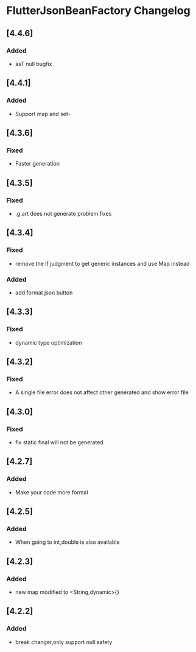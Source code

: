 <!-- Keep a Changelog guide -> https://keepachangelog.com -->

# FlutterJsonBeanFactory Changelog

## [4.4.6]
### Added
- asT null bugfix
## [4.4.1]
### Added
- Support map and set- 
## [4.3.6]
### Fixed
- Faster generation
## [4.3.5]
### Fixed
- .g.art does not generate problem fixes
## [4.3.4]
### Fixed
- remove the if judgment to get generic instances and use Map instead
### Added
- add format json button
## [4.3.3]
### Fixed
- dynamic type optimization
## [4.3.2]
### Fixed
- A single file error does not affect other generated and show error file
## [4.3.0]
### Fixed
- fix static final will not be generated
## [4.2.7]
### Added
- Make your code more formal
## [4.2.5]
### Added
- When going to int,double is also available
## [4.2.3]
### Added
- new map modified to <String,dynamic>{}
## [4.2.2]
### Added
- break changer,only support null safety